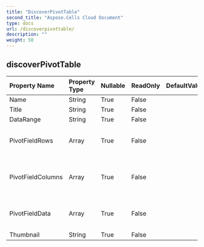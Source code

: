 ```yaml
---
title: "DiscoverPivotTable"
second_title: "Aspose.Cells Cloud Document"
type: docs
url: /discoverpivottable/
description: ""
weight: 50
---
```


## **discoverPivotTable**

 

| Property Name | Property Type | Nullable |  ReadOnly | DefaultValue | Description | 
| :- | :- | :- |:- |  :- | :- |
| Name | String | True |  False |  |  |  
| Title | String | True |  False |  |  |  
| DataRange | String | True |  False |  |  |  
| PivotFieldRows | Array<Integer> | True |  False |  | Represents row fields in a PivotTable report. |  
| PivotFieldColumns | Array<Integer> | True |  False |  | Represents column fields in a PivotTable report. |  
| PivotFieldData | Array<Integer> | True |  False |  | Represents data fields in a PivotTable report. |  
| Thumbnail | String | True |  False |  | Base64String |  

